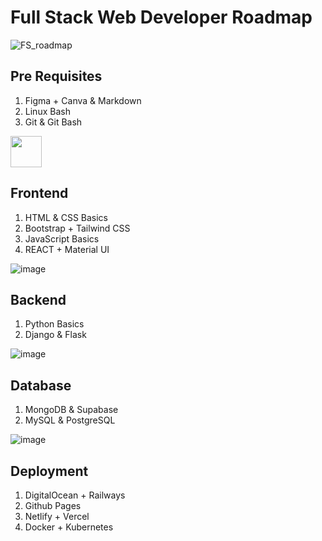 # Full Stack Web Developer Roadmap
![FS_roadmap](https://user-images.githubusercontent.com/84141920/211140799-fffc7f64-a183-46de-a3a8-7f2356993be9.png)

## Pre Requisites
1. Figma + Canva & Markdown
2. Linux Bash
3. Git & Git Bash

<img src="https://user-images.githubusercontent.com/84141920/211141054-1f45023c-b269-420d-8389-ee09441f8f53.png" width="50" height="50"/>   

## Frontend
1. HTML & CSS Basics
2. Bootstrap + Tailwind CSS
3. JavaScript Basics
4. REACT + Material UI

![image](https://user-images.githubusercontent.com/84141920/211141160-6c0212c4-c921-437e-a54f-8a39c7201ae4.png)

## Backend 
1. Python Basics
2. Django & Flask

![image](https://user-images.githubusercontent.com/84141920/211141204-ffcc4cc7-68d5-436b-82e5-68b8abaadacf.png)

## Database
1. MongoDB & Supabase
2. MySQL & PostgreSQL

![image](https://user-images.githubusercontent.com/84141920/211141228-c5b2e8ca-28c1-4726-b08a-f566533de02a.png)

## Deployment 
1. DigitalOcean + Railways
2. Github Pages
3. Netlify + Vercel
4. Docker + Kubernetes
